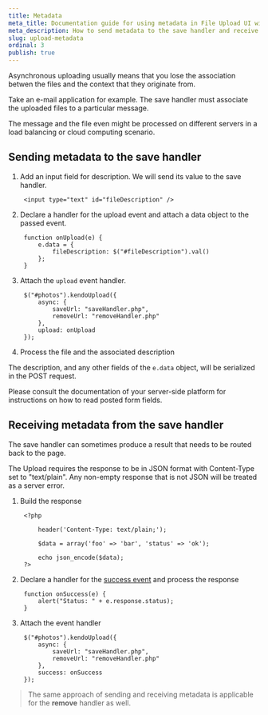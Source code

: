 ```yaml
---
title: Metadata
meta_title: Documentation guide for using metadata in File Upload UI widget
meta_description: How to send metadata to the save handler and receive metadata in Kendo UI Upload widget.
slug: upload-metadata
ordinal: 3
publish: true
---
```


Asynchronous uploading usually means that you lose the association betwen the files and the context that they originate from.

Take an e-mail application for example. The save handler must associate the uploaded files to a particular message.

The message and the file even might be processed on different servers in a load balancing or cloud computing scenario.

## Sending metadata to the save handler

1. Add an input field for description. We will send its value to the save handler.

        <input type="text" id="fileDescription" />

2. Declare a handler for the upload event and attach a data object to the passed event.

        function onUpload(e) {
            e.data = {
                fileDescription: $("#fileDescription").val()
            };
        }

3. Attach the `upload` event handler.

        $("#photos").kendoUpload({
            async: {
                saveUrl: "saveHandler.php",
                removeUrl: "removeHandler.php"
            },
            upload: onUpload
        });

4. Process the file and the associated description

The description, and any other fields of the `e.data` object, will be serialized in the POST request.

Please consult the documentation of your server-side platform for instructions on how to read posted form fields.

## Receiving metadata from the save handler

The save handler can sometimes produce a result that needs to be routed back to the page.

The Upload requires the response to be in JSON format with Content-Type set to "text/plain". Any non-empty response that is not JSON will be treated as a server error.

1. Build the response

        <?php

            header('Content-Type: text/plain;');

            $data = array('foo' => 'bar', 'status' => 'ok');

            echo json_encode($data);
        ?>

2. Declare a handler for the [success event](/api/web/upload/events.aspx#success) and process the response

        function onSuccess(e) {
            alert("Status: " + e.response.status);
        }

3. Attach the event handler

        $("#photos").kendoUpload({
            async: {
                saveUrl: "saveHandler.php",
                removeUrl: "removeHandler.php"
            },
            success: onSuccess
        });

> The same approach of sending and receiving metadata is applicable for the **remove** handler as well.
 
